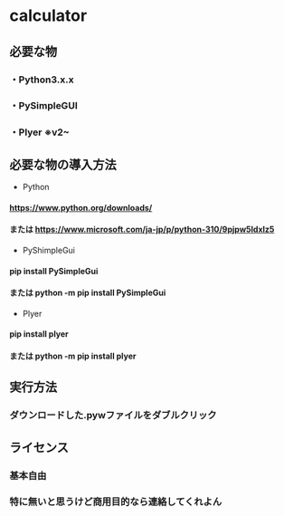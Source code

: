 # calculator
## 必要な物
### ・Python3.x.x
### ・PySimpleGUI
### ・Plyer     ※v2~

## 必要な物の導入方法
* Python
####  https://www.python.org/downloads/
#### または https://www.microsoft.com/ja-jp/p/python-310/9pjpw5ldxlz5

* PyShimpleGui
####  pip install PySimpleGui
#### または python -m pip install PySimpleGui

* Plyer
####  pip install plyer
#### または python -m pip install plyer

## 実行方法
### ダウンロードした.pywファイルをダブルクリック

## ライセンス
### 基本自由
### 特に無いと思うけど商用目的なら連絡してくれよん
